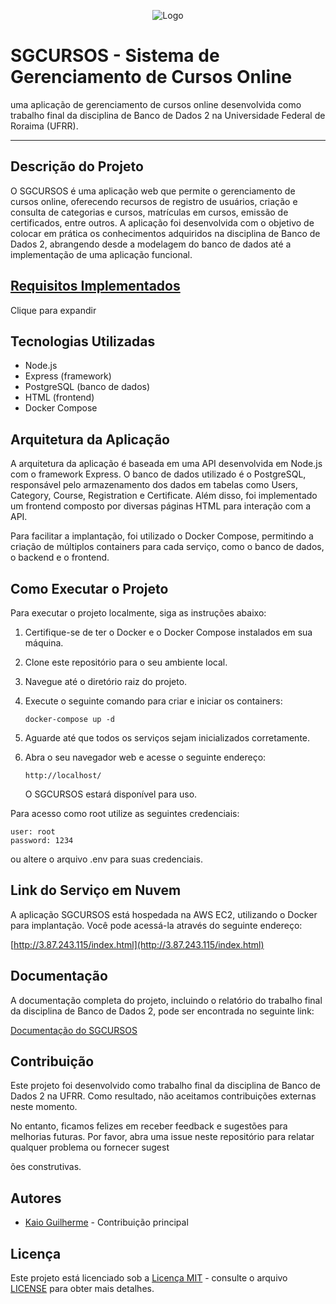
<p align="center">
  <img src="https://github.com/Kaioguilherme1/SGCURSOS/assets/65198889/222b366f-4321-4b5d-9fa7-0005f3d25b63" alt="Logo">
</p>

# SGCURSOS - Sistema de Gerenciamento de Cursos Online


 
uma aplicação de gerenciamento de cursos online desenvolvida como trabalho final da disciplina de Banco de Dados 2 na Universidade Federal de Roraima (UFRR).

---

## Descrição do Projeto

O SGCURSOS é uma aplicação web que permite o gerenciamento de cursos online, oferecendo recursos de registro de usuários, criação e consulta de categorias e cursos, matrículas em cursos, emissão de certificados, entre outros. A aplicação foi desenvolvida com o objetivo de colocar em prática os conhecimentos adquiridos na disciplina de Banco de Dados 2, abrangendo desde a modelagem do banco de dados até a implementação de uma aplicação funcional.

## [Requisitos Implementados](docs/REQUISITOS.md)
Clique para expandir

## Tecnologias Utilizadas

- Node.js
- Express (framework)
- PostgreSQL (banco de dados)
- HTML (frontend)
- Docker Compose

## Arquitetura da Aplicação

A arquitetura da aplicação é baseada em uma API desenvolvida em Node.js com o framework Express. O banco de dados utilizado é o PostgreSQL, responsável pelo armazenamento dos dados em tabelas como Users, Category, Course, Registration e Certificate. Além disso, foi implementado um frontend composto por diversas páginas HTML para interação com a API.

Para facilitar a implantação, foi utilizado o Docker Compose, permitindo a criação de múltiplos containers para cada serviço, como o banco de dados, o backend e o frontend.

## Como Executar o Projeto

Para executar o projeto localmente, siga as instruções abaixo:

1. Certifique-se de ter o Docker e o Docker Compose instalados em sua máquina.
2. Clone este repositório para o seu ambiente local.
3. Navegue até o diretório raiz do projeto.
4. Execute o seguinte comando para criar e iniciar os containers:

   ```
   docker-compose up -d
   ```

5. Aguarde até que todos os serviços sejam inicializados corretamente.
6. Abra o seu navegador web e acesse o seguinte endereço:

   ```
   http://localhost/
   ```

   O SGCURSOS estará disponível para uso.
   
Para acesso como root utilize as seguintes credenciais:

```
user: root
password: 1234
```

ou altere o arquivo .env para suas credenciais.

## Link do Serviço em Nuvem

A aplicação SGCURSOS está hospedada na AWS EC2, utilizando o Docker para implantação. Você pode acessá-la através do seguinte endereço:

[http://3.87.243.115/index.html](http://3.87.243.115/index.html)

## Documentação

A documentação completa do projeto, incluindo o relatório do trabalho final da disciplina de Banco de Dados 2, pode ser encontrada no seguinte link:

[Documentação do SGCURSOS](https://github.com/Kaioguilherme1/SGCURSOS/blob/main/docs/Relatorio_sgcursos_banco_de_dados_II_Kaio_guilherme.pdf)

## Contribuição

Este projeto foi desenvolvido como trabalho final da disciplina de Banco de Dados 2 na UFRR. Como resultado, não aceitamos contribuições externas neste momento.

No entanto, ficamos felizes em receber feedback e sugestões para melhorias futuras. Por favor, abra uma issue neste repositório para relatar qualquer problema ou fornecer sugest

ões construtivas.


## Autores

- [Kaio Guilherme](https://github.com/Kaioguilherme1) - Contribuição principal

## Licença

Este projeto está licenciado sob a [Licença MIT](https://opensource.org/licenses/MIT) - consulte o arquivo [LICENSE](LICENSE) para obter mais detalhes.
